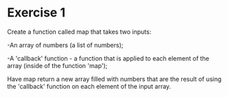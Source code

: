 # Exercise 1
Create a function called map that takes two inputs:

-An array of numbers (a list of numbers);

-A 'callback' function - a function that is applied to each element of the array (inside of the function 'map');

Have map return a new array filled with numbers that are the result of using the 'callback' function on each element of the input array.
